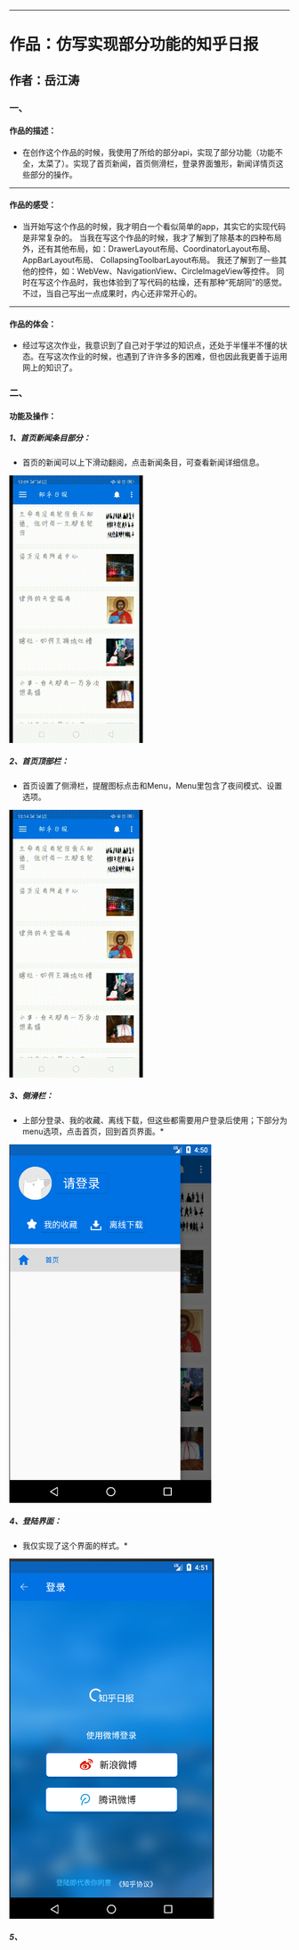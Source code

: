 *** 
# 作品：仿写实现部分功能的知乎日报
## 作者：岳江涛

### 一、
#### 作品的描述：
* 在创作这个作品的时候，我使用了所给的部分api，实现了部分功能（功能不全，太菜了）。实现了首页新闻，首页侧滑栏，登录界面雏形，新闻详情页这些部分的操作。

----
#### 作品的感受：
* 当开始写这个作品的时候，我才明白一个看似简单的app，其实它的实现代码是非常复杂的。
 当我在写这个作品的时候，我才了解到了除基本的四种布局外，还有其他布局，如：DrawerLayout布局、CoordinatorLayout布局、AppBarLayout布局、
     CollapsingToolbarLayout布局。
 我还了解到了一些其他的控件，如：WebVew、NavigationView、CircleImageView等控件。
 同时在写这个作品时，我也体验到了写代码的枯燥，还有那种“死胡同”的感觉。
 不过，当自己写出一点成果时，内心还非常开心的。
 
 ----
 #### 作品的体会：
 * 经过写这次作业，我意识到了自己对于学过的知识点，还处于半懂半不懂的状态。在写这次作业的时候，也遇到了许许多多的困难，但也因此我更善于运用网上的知识了。
 ### 二、
 #### 功能及操作：
 ##### 1、首页新闻条目部分：
 * 首页的新闻可以上下滑动翻阅，点击新闻条目，可查看新闻详细信息。
 
 ![](https://github.com/Yuejiangtao/Zhihu/blob/master/1551413506446.gif)
 ##### 2、首页顶部栏：
 * 首页设置了侧滑栏，提醒图标点击和Menu，Menu里包含了夜间模式、设置选项。
 
 ![](https://github.com/Yuejiangtao/Zhihu/blob/master/1551413674334.gif)
 ##### 3、侧滑栏：
 * 上部分登录、我的收藏、离线下载，但这些都需要用户登录后使用；下部分为menu选项，点击首页，回到首页界面。*
 
 ![](https://github.com/Yuejiangtao/Zhihu/blob/master/QQ%E5%9B%BE%E7%89%8720190301125201.png)
 ##### 4、登陆界面：
 * 我仅实现了这个界面的样式。*
 
 ![](https://github.com/Yuejiangtao/Zhihu/blob/master/QQ%E5%9B%BE%E7%89%8720190301125139.png)
 ##### 5、
